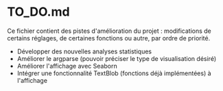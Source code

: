 # TO_DO.md
Ce fichier contient des pistes d'amélioration du projet : modifications de certains réglages, de certaines fonctions ou autre, par ordre de priorité.

- Développer des nouvelles analyses statistiques
- Améliorer le argparse (pouvoir préciser le type de visualisation désiré)
- Améliorer l'affichage avec Seaborn
- Intégrer une fonctionnalité TextBlob (fonctions déjà implémentées) à l'affichage